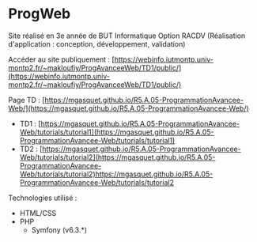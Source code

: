 # ProgWeb

Site réalisé en 3e année de BUT Informatique Option RACDV (Réalisation d'application : conception, développement, validation)

Accéder au site publiquement : [https://webinfo.iutmontp.univ-montp2.fr/~makloufiy/ProgAvanceeWeb/TD1/public/](https://webinfo.iutmontp.univ-montp2.fr/~makloufiy/ProgAvanceeWeb/TD1/public/)

Page TD : [https://mgasquet.github.io/R5.A.05-ProgrammationAvancee-Web/](https://mgasquet.github.io/R5.A.05-ProgrammationAvancee-Web/)
- TD1 : [https://mgasquet.github.io/R5.A.05-ProgrammationAvancee-Web/tutorials/tutorial1](https://mgasquet.github.io/R5.A.05-ProgrammationAvancee-Web/tutorials/tutorial1)
- TD2 : [https://mgasquet.github.io/R5.A.05-ProgrammationAvancee-Web/tutorials/tutorial2](https://mgasquet.github.io/R5.A.05-ProgrammationAvancee-Web/tutorials/tutorial2)https://mgasquet.github.io/R5.A.05-ProgrammationAvancee-Web/tutorials/tutorial2

Technologies utilisé :
- HTML/CSS
- PHP
  - Symfony (v6.3.*)
